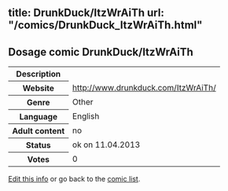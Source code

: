 title: DrunkDuck/ItzWrAiTh
url: "/comics/DrunkDuck_ItzWrAiTh.html"
---
Dosage comic DrunkDuck/ItzWrAiTh
-----------------------------------------

<table class="comicinfo">
<tr>
<th>Description</th><td></td>
</tr>
<tr>
<th>Website</th><td><a href="http://www.drunkduck.com/ItzWrAiTh/">http://www.drunkduck.com/ItzWrAiTh/</a></td>
</tr>
<tr>
<th>Genre</th><td>Other</td>
</tr>
<tr>
<th>Language</th><td>English</td>
</tr>
<tr>
<th>Adult content</th><td>no</td>
</tr>
<tr>
<th>Status</th><td>ok on 11.04.2013</td>
</tr>
<tr>
<th>Votes</th><td>0</div></td>
</tr>
</table>

[Edit this info](/comics/DrunkDuck_ItzWrAiTh_edit.html) or go back to the [comic list](../comic-index.html).
